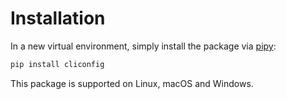 # Installation

In a new virtual environment, simply install the package via
[pipy](https://pypi.org/project/cliconfig/):

```bash
pip install cliconfig
```

This package is supported on Linux, macOS and Windows.
